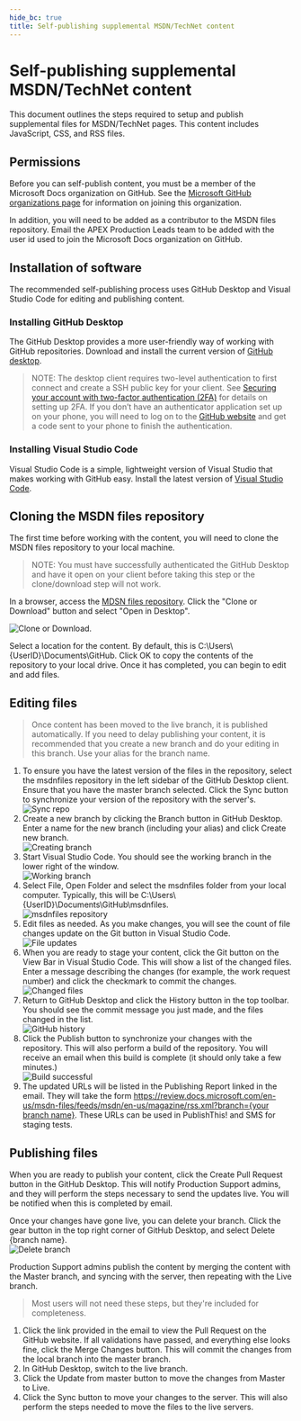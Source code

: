 ```yaml
--- 
hide_bc: true
title: Self-publishing supplemental MSDN/TechNet content
---
```

# Self-publishing supplemental MSDN/TechNet content 

This document outlines the steps required to setup and publish supplemental files for MSDN/TechNet pages. 
This content includes JavaScript, CSS, and RSS files.

## Permissions

Before you can self-publish content, you must be a member of the Microsoft Docs organization on GitHub. 
See the [Microsoft GitHub organizations page](https://repos.opensource.microsoft.com/) for information on joining this organization.

In addition, you will need to be added as a contributor to the MSDN files repository. Email the APEX Production Leads
team to be added with the user id used to join the Microsoft Docs organization on GitHub.

## Installation of software

The recommended self-publishing process uses GitHub Desktop and Visual Studio Code for editing and publishing content.  

### Installing GitHub Desktop

The GitHub Desktop provides a more user-friendly way of working with GitHub repositories. 
Download and install the current version of [GitHub desktop](https://desktop.github.com/). 

> NOTE: The desktop client requires two-level authentication to first connect and create a SSH public key for your client. 
> See [Securing your account with two-factor authentication (2FA)](https://help.github.com/articles/securing-your-account-with-two-factor-authentication-2fa/) for details on setting up 2FA. 
> If you don’t have an authenticator application set up on your phone, you will need to log on to the [GitHub website](https://help.github.com/articles/configuring-two-factor-authentication-via-text-message/) and get a code sent to your phone to finish the authentication.

### Installing Visual Studio Code

Visual Studio Code is a simple, lightweight version of Visual Studio that makes working with GitHub easy. Install the latest
version of [Visual Studio Code](https://code.visualstudio.com/).

## Cloning the MSDN files repository

The first time before working with the content, you will need to clone the MSDN files repository to your local machine. 

> NOTE: You must have successfully authenticated the GitHub Desktop and have it open on your client before taking this step or the clone/download step will not work.

In a browser, access the [MDSN files repository](https://github.com/MicrosoftDocs/msdnfiles). Click the "Clone or Download" button
and select "Open in Desktop". 

![Clone or Download](images/Clone_repo.png). 

Select a location for the content. By default, this is C:\Users\\{UserID}\Documents\GitHub. 
Click OK to copy the contents of the repository to your local drive. Once it has completed, you can begin to edit and add files.

## Editing files

> Once content has been moved to the live branch, it is published automatically. 
> If you need to delay publishing your content, it is recommended that you create a new branch
> and do your editing in this branch. Use your alias for the branch name.

1. To ensure you have the latest version of the files in the repository, select the msdnfiles repository in the left sidebar of the GitHub Desktop client. Ensure that you have the master branch selected. Click the Sync button to synchronize your version of the repository with the server's.  
![Sync repo](images/sync_repo.png)
2. Create a new branch by clicking the Branch button in GitHub Desktop. Enter a name for the new branch (including your alias) and click Create new branch.  
![Creating branch](images/git_newbranch.png)
3. Start Visual Studio Code. You should see the working branch in the lower right of the window.  
![Working branch](images/working_branch.png)  
4. Select File, Open Folder and select the msdnfiles folder from your local computer. Typically, this will be C:\Users\\{UserID}\Documents\GitHub\msdnfiles.  
![msdnfiles repository](images/msdnfiles.png)
5. Edit files as needed. As you make changes, you will see the count of file changes update on the Git button in Visual Studio Code.  
![File updates](images/git_updates.png)
6. When you are ready to stage your content, click the Git button on the View Bar in Visual Studio Code. This will show a list of the changed files. Enter a message describing the changes (for example, the work request number) and click the checkmark to commit the changes.  
![Changed files](images/git_changes.png)
7. Return to GitHub Desktop and click the History button in the top toolbar. You should see the commit message you just made, and the files changed in the list.  
![GitHub history](images/github_history.png)
8. Click the Publish button to synchronize your changes with the repository. This will also perform a build of the repository. You will receive an email when this build is complete (it should only take a few minutes.)  
![Build successful](images/build_email.png)
9. The updated URLs will be listed in the Publishing Report linked in the email. They will take the form [https://review.docs.microsoft.com/en-us/msdn-files/feeds/msdn/en-us/magazine/rss.xml?branch={your branch name}](https://review.docs.microsoft.com/en-us/msdn-files/feeds/msdn/en-us/magazine/rss.xml?branch=master). These URLs can be used in PublishThis! and SMS for staging tests.

## Publishing files

When you are ready to publish your content, click the Create Pull Request button in the GitHub Desktop. This will notify Production Support admins, and they will perform the steps necessary to send the updates live. You will be notified when this is completed by email.

Once your changes have gone live, you can delete your branch. Click the gear button in the top right corner of GitHub Desktop, and select Delete {branch name}.  
![Delete branch](images/git_deletebranch.png)

Production Support admins publish the content by merging the content with the Master branch, and syncing with the server, then repeating with the Live branch. 

>Most users will not need these steps, but they're included for completeness.

1. Click the link provided in the email to view the Pull Request on the GitHub website. If all validations have passed, and everything else looks fine, click the Merge Changes button. This will commit the changes from the local branch into the master branch.
2. In GitHub Desktop, switch to the live branch. 
3. Click the Update from master button to move the changes from Master to Live.
4. Click the Sync button to move your changes to the server. This will also perform the steps needed to move the files to the live servers.